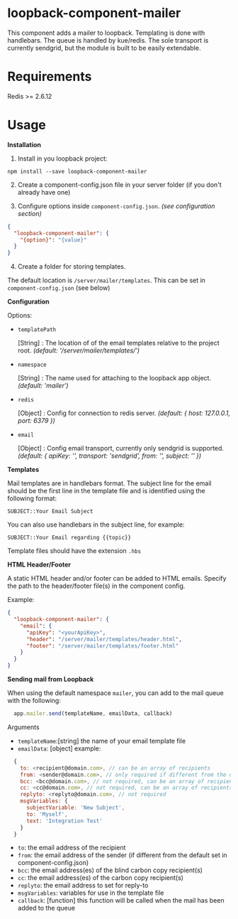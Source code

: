 # loopback-component-mailer

This component adds a mailer to loopback. Templating is done with handlebars. The queue is handled by kue/redis. The sole transport is currently sendgrid, but the module is built to be easily extendable.

# Requirements

Redis >= 2.6.12

# Usage

**Installation**

1. Install in you loopback project:

  `npm install --save loopback-component-mailer`

2. Create a component-config.json file in your server folder (if you don't already have one)

3. Configure options inside `component-config.json`. *(see configuration section)*

  ```json
  {
    "loopback-component-mailer": {
      "{option}": "{value}"
    }
  }
  ```

4. Create a folder for storing templates.

  The default location is `/server/mailer/templates`. This can be set in `component-config.json` (see below)

**Configuration**

Options:

- `templatePath`

  [String] : The location of of the email templates relative to the project root. *(default: '/server/mailer/templates/')*

- `namespace`

  [String] : The name used for attaching to the loopback app object. *(default: 'mailer')*

- `redis`

  [Object] : Config for connection to redis server. *(default: { host: 127.0.0.1, port: 6379 })*

- `email`

  [Object] : Config email transport, currently only sendgrid is supported. *(default: {
    apiKey: '',
    transport: 'sendgrid',
    from: '',
    subject: '<no-subject>'
  })*

**Templates**

Mail templates are in handlebars format. The subject line for the email should be the first line in the template file and is identified using the following format:
```
SUBJECT::Your Email Subject
```
You can also use handlebars in the subject line, for example:
```
SUBJECT::Your Email regarding {{topic}}
```
Template files should have the extension `.hbs`

**HTML Header/Footer**

A static HTML header and/or footer can be added to HTML emails. Specify the path to the header/footer file(s) in the component config.

Example:
```json
{
  "loopback-component-mailer": {
    "email": {
      "apiKey": "<yourApiKey>",
      "header": "/server/mailer/templates/header.html",
      "footer": "/server/mailer/templates/footer.html"
    }
  }
}
```

**Sending mail from Loopback**

When using the default namespace `mailer`, you can add to the mail queue with the following:
```js
  app.mailer.send(templateName, emailData, callback)
```
Arguments
- `templateName`:[string] the name of your email template file
- `emailData`: [object] example:
```js
  {
    to: <recipient@domain.com>, // can be an array of recipients
    from: <sender@domain.com>, // only required if different from the default set in component-config.json
    bcc: <bcc@domain.com>, // not required, can be an array of recipients
    cc: <cc@domain.com>, // not required, can be an array of recipients
    replyto: <replyto@domain.com>, // not required
    msgVariables: {
      subjectVariable: 'New Subject',
      to: 'Myself',
      text: 'Integration Test'
    }
  }
```
  - `to`: the email address of the recipient
  - `from`: the email address of the sender (if different from the default set in component-config.json)
  - `bcc`: the email address(es) of the blind carbon copy recipient(s)
  - `cc`: the email address(es) of the carbon copy recipient(s)
  - `replyto`: the email address to set for reply-to
  - `msgVariables`: variables for use in the template file
  - `callback`: [function] this function will be called when the mail has been added to the queue

